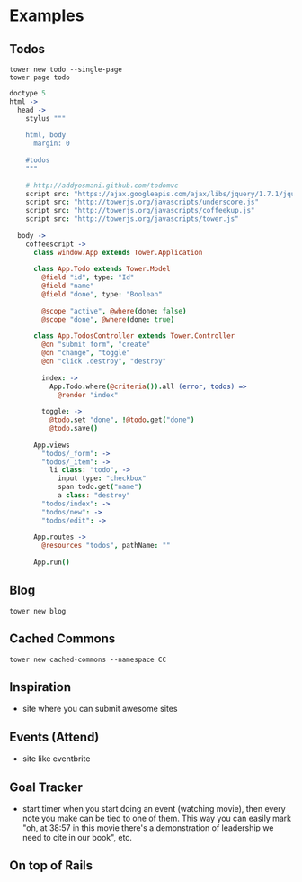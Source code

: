 # Examples

## Todos

```
tower new todo --single-page
tower page todo
```

``` coffeescript
doctype 5
html ->
  head ->
    stylus """
    
    html, body
      margin: 0
      
    #todos
    """
    
    # http://addyosmani.github.com/todomvc
    script src: "https://ajax.googleapis.com/ajax/libs/jquery/1.7.1/jquery.min.js"
    script src: "http://towerjs.org/javascripts/underscore.js"
    script src: "http://towerjs.org/javascripts/coffeekup.js"
    script src: "http://towerjs.org/javascripts/tower.js"
  
  body ->
    coffeescript ->
      class window.App extends Tower.Application
      
      class App.Todo extends Tower.Model
        @field "id", type: "Id"
        @field "name"
        @field "done", type: "Boolean"
  
        @scope "active", @where(done: false)
        @scope "done", @where(done: true)
      
      class App.TodosController extends Tower.Controller
        @on "submit form", "create"
        @on "change", "toggle"
        @on "click .destroy", "destroy"
        
        index: ->
          App.Todo.where(@criteria()).all (error, todos) =>
            @render "index"
        
        toggle: ->
          @todo.set "done", !@todo.get("done")
          @todo.save()
      
      App.views    
        "todos/_form": ->
        "todos/_item": ->
          li class: "todo", ->
            input type: "checkbox"
            span todo.get("name")
            a class: "destroy"
        "todos/index": ->
        "todos/new": ->
        "todos/edit": ->
      
      App.routes ->
        @resources "todos", pathName: ""
    
      App.run()
```

## Blog

```
tower new blog
```

## Cached Commons

```
tower new cached-commons --namespace CC
```

## Inspiration

- site where you can submit awesome sites

## Events (Attend)

- site like eventbrite

## Goal Tracker

- start timer when you start doing an event (watching movie), then every note you make can be tied to one of them.  This way you can easily mark "oh, at 38:57 in this movie there's a demonstration of leadership we need to cite in our book", etc.

## On top of Rails
